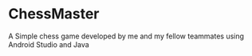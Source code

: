 # ChessMaster
A Simple chess game developed by me and my fellow teammates using Android Studio and Java
